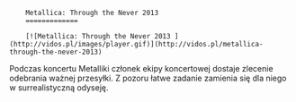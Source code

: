 
        Metallica: Through the Never 2013 
        =============
        
        [![Metallica: Through the Never 2013 ](http://vidos.pl/images/player.gif)](http://vidos.pl/metallica-through-the-never-2013)
        
        
 Podczas koncertu Metalliki członek ekipy koncertowej dostaje zlecenie odebrania ważnej przesyłki. Z pozoru łatwe zadanie zamienia się dla niego w surrealistyczną odyseję.
    